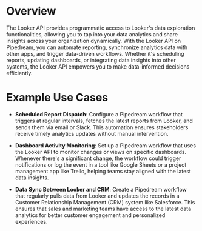 # Overview

The Looker API provides programmatic access to Looker's data exploration functionalities, allowing you to tap into your data analytics and share insights across your organization dynamically. With the Looker API on Pipedream, you can automate reporting, synchronize analytics data with other apps, and trigger data-driven workflows. Whether it's scheduling reports, updating dashboards, or integrating data insights into other systems, the Looker API empowers you to make data-informed decisions efficiently.

# Example Use Cases

- **Scheduled Report Dispatch**: Configure a Pipedream workflow that triggers at regular intervals, fetches the latest reports from Looker, and sends them via email or Slack. This automation ensures stakeholders receive timely analytics updates without manual intervention.

- **Dashboard Activity Monitoring**: Set up a Pipedream workflow that uses the Looker API to monitor changes or views on specific dashboards. Whenever there's a significant change, the workflow could trigger notifications or log the event in a tool like Google Sheets or a project management app like Trello, helping teams stay aligned with the latest data insights.

- **Data Sync Between Looker and CRM**: Create a Pipedream workflow that regularly pulls data from Looker and updates the records in a Customer Relationship Management (CRM) system like Salesforce. This ensures that sales and marketing teams have access to the latest data analytics for better customer engagement and personalized experiences.
